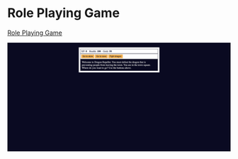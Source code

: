 # Role Playing Game

[Role Playing Game](https://role-playing-game-24.netlify.app/)

![Img](Img.png)
